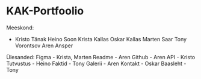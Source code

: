 # KAK-Portfoolio
Meeskond:
* Kristo Tänak
Heino Soon
Krista Kallas
Oskar Kallas
Marten Saar
Tony Vorontsov
Aren Ansper

Ülesanded:
Figma - Krista, Marten
Readme - Aren
Github - Aren
API - Kristo
Tutvustus - Heino
Faktid - Tony
Galerii - Aren
Kontakt - Oskar
Baasleht - Tony

